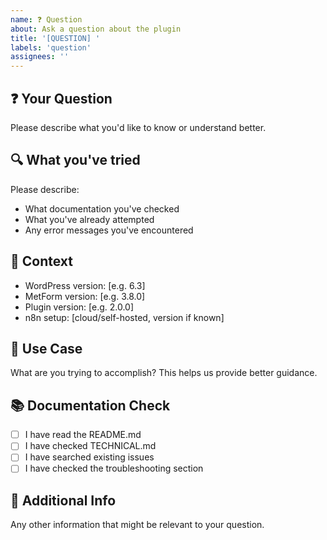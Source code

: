 ```yaml
---
name: ❓ Question
about: Ask a question about the plugin
title: '[QUESTION] '
labels: 'question'
assignees: ''
---
```


## ❓ Your Question
Please describe what you'd like to know or understand better.

## 🔍 What you've tried
Please describe:
- What documentation you've checked
- What you've already attempted
- Any error messages you've encountered

## 🔧 Context
- WordPress version: [e.g. 6.3]
- MetForm version: [e.g. 3.8.0] 
- Plugin version: [e.g. 2.0.0]
- n8n setup: [cloud/self-hosted, version if known]

## 🎯 Use Case
What are you trying to accomplish? This helps us provide better guidance.

## 📚 Documentation Check
- [ ] I have read the README.md
- [ ] I have checked TECHNICAL.md
- [ ] I have searched existing issues
- [ ] I have checked the troubleshooting section

## 🤝 Additional Info
Any other information that might be relevant to your question.